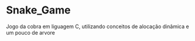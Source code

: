 # Snake_Game
Jogo da cobra em liguagem C, utilizando conceitos de alocação dinâmica e um pouco de arvore
